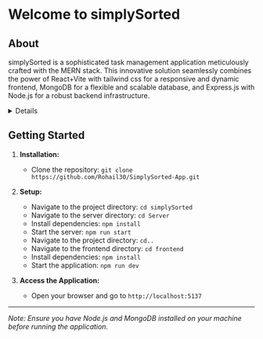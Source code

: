 # Welcome to simplySorted

## About

simplySorted is a sophisticated task management application meticulously crafted with the MERN stack. This innovative solution seamlessly combines the power of React+Vite with tailwind css for a responsive and dynamic frontend, MongoDB for a flexible and scalable database, and Express.js with Node.js for a robust backend infrastructure.

<Details>

## Key Features

### Intuitive Memo Creation

Create and manage your memos effortlessly through an intuitive and user-friendly interface. Simply jot down your thoughts, tasks, or ideas with ease.

### Priority Management

Prioritize your tasks effectively by assigning customizable priorities. A streamlined system allows you to organize and focus on what matters most.

### Responsive Design

simplySorted is designed to provide a seamless experience across various devices. Whether on your desktop or mobile, stay organized on the go.

## Functionality Highlights

### Create Memos

- Quickly add new memos to capture important information.
- Utilize a clean and distraction-free writing environment.

### Priority Settings

- Categorize tasks by assigning priorities.
- Customize priority levels to align with your unique workflow.

### Dynamic User Interface

- Navigate through an engaging and dynamic user interface.
- Enjoy a clutter-free design for enhanced focus and productivity.

</Details>

## Getting Started

1. **Installation:**
   - Clone the repository: `git clone https://github.com/Rohail30/SimplySorted-App.git`

2. **Setup:**
   - Navigate to the project directory: `cd simplySorted`
   - Navigate to the server directory: `cd Server`
   - Install dependencies: `npm install`
   - Start the server: `npm run start`
   - Navigate to the project directory: `cd..`
   - Navigate to the frontend directory: `cd frontend`
   - Install dependencies: `npm install`
   - Start the application: `npm run dev`

3. **Access the Application:**
   - Open your browser and go to `http://localhost:5137`

---

*Note: Ensure you have Node.js and MongoDB installed on your machine before running the application.*
